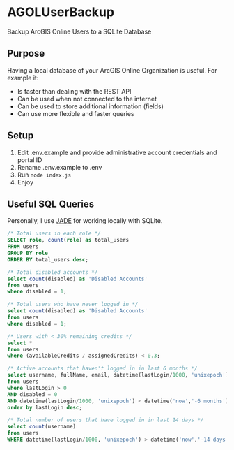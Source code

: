 # AGOLUserBackup

Backup ArcGIS Online Users to a SQLite Database

## Purpose

Having a local database of your ArcGIS Online Organization is useful.  For example it:

+ Is faster than dealing with the REST API
+ Can be used when not connected to the internet
+ Can be used to store additional information (fields)
+ Can use more flexible and faster queries

## Setup

1. Edit .env.example and provide administrative account credentials and portal ID
2. Rename .env.example to .env
3. Run `node index.js`
4. Enjoy

## Useful SQL Queries

Personally, I use [JADE](https://github.com/sunnygoyal/jade) for working locally with SQLite.  

```sql
/* Total users in each role */
SELECT role, count(role) as total_users
FROM users
GROUP BY role
ORDER BY total_users desc;

/* Total disabled accounts */
select count(disabled) as 'Disabled Accounts'
from users
where disabled = 1;

/* Total users who have never logged in */
select count(disabled) as 'Disabled Accounts'
from users
where disabled = 1;

/* Users with < 30% remaining credits */
select *
from users
where (availableCredits / assignedCredits) < 0.3;

/* Active accounts that haven't logged in in last 6 months */
select username, fullName, email, datetime(lastLogin/1000, 'unixepoch') as lastLogin
from users
where lastLogin > 0
AND disabled = 0
AND datetime(lastLogin/1000, 'unixepoch') < datetime('now','-6 months')
order by lastLogin desc;

/* Total number of users that have logged in in last 14 days */
select count(username)
from users
WHERE datetime(lastLogin/1000, 'unixepoch') > datetime('now','-14 days');
```
